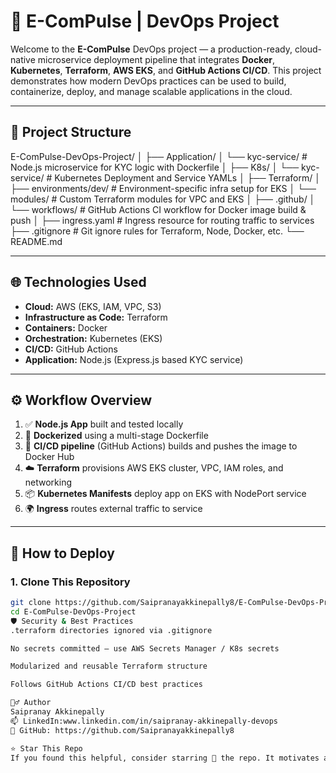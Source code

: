 # 🚀 E-ComPulse | DevOps Project

Welcome to the **E-ComPulse** DevOps project — a production-ready, cloud-native microservice deployment pipeline that integrates **Docker**, **Kubernetes**, **Terraform**, **AWS EKS**, and **GitHub Actions CI/CD**. This project demonstrates how modern DevOps practices can be used to build, containerize, deploy, and manage scalable applications in the cloud.

---

## 📁 Project Structure

E-ComPulse-DevOps-Project/
│
├── Application/
│ └── kyc-service/ # Node.js microservice for KYC logic with Dockerfile
│
├── K8s/
│ └── kyc-service/ # Kubernetes Deployment and Service YAMLs
│
├── Terraform/
│ ├── environments/dev/ # Environment-specific infra setup for EKS
│ └── modules/ # Custom Terraform modules for VPC and EKS
│
├── .github/
│ └── workflows/ # GitHub Actions CI workflow for Docker image build & push
│
├── ingress.yaml # Ingress resource for routing traffic to services
├── .gitignore # Git ignore rules for Terraform, Node, Docker, etc.
└── README.md 


---

## 🌐 Technologies Used

- **Cloud:** AWS (EKS, IAM, VPC, S3)
- **Infrastructure as Code:** Terraform
- **Containers:** Docker
- **Orchestration:** Kubernetes (EKS)
- **CI/CD:** GitHub Actions
- **Application:** Node.js (Express.js based KYC service)

---

## ⚙️ Workflow Overview

1. ✅ **Node.js App** built and tested locally
2. 🐳 **Dockerized** using a multi-stage Dockerfile
3. 🔁 **CI/CD pipeline** (GitHub Actions) builds and pushes the image to Docker Hub
4. ☁️ **Terraform** provisions AWS EKS cluster, VPC, IAM roles, and networking
5. 📦 **Kubernetes Manifests** deploy app on EKS with NodePort service
6. 🌍 **Ingress** routes external traffic to service

---

## 🚀 How to Deploy

### 1. Clone This Repository
```bash
git clone https://github.com/Saipranayakkinepally8/E-ComPulse-DevOps-Project.git
cd E-ComPulse-DevOps-Project
🛡️ Security & Best Practices
.terraform directories ignored via .gitignore

No secrets committed — use AWS Secrets Manager / K8s secrets

Modularized and reusable Terraform structure

Follows GitHub Actions CI/CD best practices

🙋‍♂️ Author
Saipranay Akkinepally
📫 LinkedIn:www.linkedin.com/in/saipranay-akkinepally-devops
🐙 GitHub: https://github.com/Saipranayakkinepally8

⭐ Star This Repo
If you found this helpful, consider starring 🌟 the repo. It motivates and helps others find this project!

